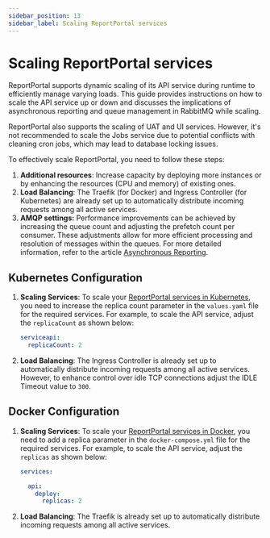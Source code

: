 ```yaml
---
sidebar_position: 13
sidebar_label: Scaling ReportPortal services
---
```


# Scaling ReportPortal services

ReportPortal supports dynamic scaling of its API service during runtime to efficiently manage varying loads. This guide provides instructions on how to scale the API service up or down and discusses the implications of asynchronous reporting and queue management in RabbitMQ while scaling.

 ReportPortal also supports the scaling of UAT and UI services. However, it's not recommended to scale the Jobs service due to potential conflicts with cleaning cron jobs, which may lead to database locking issues.

To effectively scale ReportPortal, you need to follow these steps:

1. **Additional resources**: Increase capacity by deploying more instances or by enhancing the resources (CPU and memory) of existing ones.
2. **Load Balancing**: The Traefik (for Docker) and Ingress Controller (for Kubernetes) are already set up to automatically distribute incoming requests among all active services.
3. **AMQP settings:** Performance improvements can be achieved by increasing the queue count and adjusting the prefetch count per consumer. These adjustments allow for more efficient processing and resolution of messages within the queues. For more detailed information, refer to the article [Asynchronous Reporting](/developers-guides/AsynchronousReporting/#exchanges-and-queues-for-reporting).

## Kubernetes Configuration

1. **Scaling Services**: To scale your [ReportPortal services in Kubernetes](https://github.com/reportportal/kubernetes), you need to increase the replica count parameter in the `values.yaml` file for the required services. For example, to scale the API service, adjust the `replicaCount` as shown below:

   ```yaml
   serviceapi:
     replicaCount: 2
   ```

2. **Load Balancing**: The Ingress Controller is already set up to automatically distribute incoming requests among all active services. However, to enhance control over idle TCP connections adjust the IDLE Timeout value to `300`.

## Docker Configuration

1. **Scaling Services**: To scale your [ReportPortal services in Docker](https://github.com/reportportal/reportportal/blob/master/docker-compose.yml), you need to add a replica parameter in the `docker-compose.yml` file for the required services. For example, to scale the API service, adjust the `replicas` as shown below:

   ```yaml
   services:

     api:
       deploy:
         replicas: 2
   ```

2. **Load Balancing**: The Traefik is already set up to automatically distribute incoming requests among all active services.
